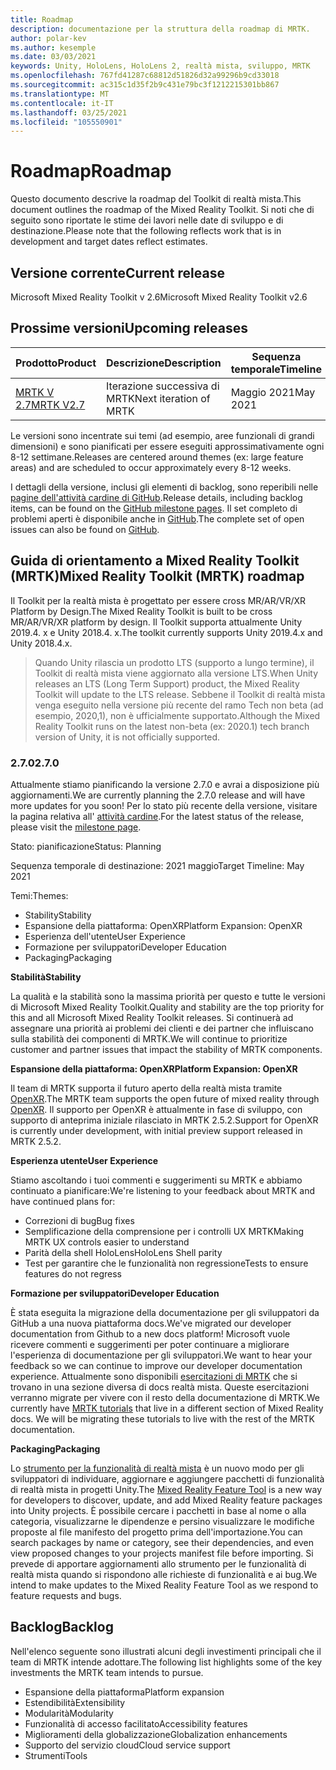 ```yaml
---
title: Roadmap
description: documentazione per la struttura della roadmap di MRTK.
author: polar-kev
ms.author: kesemple
ms.date: 03/03/2021
keywords: Unity, HoloLens, HoloLens 2, realtà mista, sviluppo, MRTK
ms.openlocfilehash: 767fd41287c68812d51826d32a99296b9cd33018
ms.sourcegitcommit: ac315c1d35f2b9c431e79bc3f1212215301bb867
ms.translationtype: MT
ms.contentlocale: it-IT
ms.lasthandoff: 03/25/2021
ms.locfileid: "105550901"
---
```

# <a name="roadmap"></a><span data-ttu-id="ef45e-104">Roadmap</span><span class="sxs-lookup"><span data-stu-id="ef45e-104">Roadmap</span></span>

<span data-ttu-id="ef45e-105">Questo documento descrive la roadmap del Toolkit di realtà mista.</span><span class="sxs-lookup"><span data-stu-id="ef45e-105">This document outlines the roadmap of the Mixed Reality Toolkit.</span></span> <span data-ttu-id="ef45e-106">Si noti che di seguito sono riportate le stime dei lavori nelle date di sviluppo e di destinazione.</span><span class="sxs-lookup"><span data-stu-id="ef45e-106">Please note that the following reflects work that is in development and target dates reflect estimates.</span></span>

## <a name="current-release"></a><span data-ttu-id="ef45e-107">Versione corrente</span><span class="sxs-lookup"><span data-stu-id="ef45e-107">Current release</span></span>

<span data-ttu-id="ef45e-108">Microsoft Mixed Reality Toolkit v 2.6</span><span class="sxs-lookup"><span data-stu-id="ef45e-108">Microsoft Mixed Reality Toolkit v2.6</span></span>

## <a name="upcoming-releases"></a><span data-ttu-id="ef45e-109">Prossime versioni</span><span class="sxs-lookup"><span data-stu-id="ef45e-109">Upcoming releases</span></span>

| <span data-ttu-id="ef45e-110">Prodotto</span><span class="sxs-lookup"><span data-stu-id="ef45e-110">Product</span></span> | <span data-ttu-id="ef45e-111">Descrizione</span><span class="sxs-lookup"><span data-stu-id="ef45e-111">Description</span></span> | <span data-ttu-id="ef45e-112">Sequenza temporale</span><span class="sxs-lookup"><span data-stu-id="ef45e-112">Timeline</span></span> | <span data-ttu-id="ef45e-113">Lavagna del progetto</span><span class="sxs-lookup"><span data-stu-id="ef45e-113">Project board</span></span> |
| --- | --- | --- | --- |
| [<span data-ttu-id="ef45e-114">MRTK V 2.7</span><span class="sxs-lookup"><span data-stu-id="ef45e-114">MRTK V2.7</span></span>](#270) | <span data-ttu-id="ef45e-115">Iterazione successiva di MRTK</span><span class="sxs-lookup"><span data-stu-id="ef45e-115">Next iteration of MRTK</span></span> | <span data-ttu-id="ef45e-116">Maggio 2021</span><span class="sxs-lookup"><span data-stu-id="ef45e-116">May 2021</span></span> | https://github.com/microsoft/MixedRealityToolkit-Unity/milestone/14 |

<span data-ttu-id="ef45e-117">Le versioni sono incentrate sui temi (ad esempio, aree funzionali di grandi dimensioni) e sono pianificati per essere eseguiti approssimativamente ogni 8-12 settimane.</span><span class="sxs-lookup"><span data-stu-id="ef45e-117">Releases are centered around themes (ex: large feature areas) and are scheduled to occur approximately every 8-12 weeks.</span></span>

<span data-ttu-id="ef45e-118">I dettagli della versione, inclusi gli elementi di backlog, sono reperibili nelle [pagine dell'attività cardine di GitHub](https://github.com/Microsoft/MixedRealityToolkit-Unity/milestones).</span><span class="sxs-lookup"><span data-stu-id="ef45e-118">Release details, including backlog items, can be found on the [GitHub milestone pages](https://github.com/Microsoft/MixedRealityToolkit-Unity/milestones).</span></span> <span data-ttu-id="ef45e-119">Il set completo di problemi aperti è disponibile anche in [GitHub](https://github.com/microsoft/MixedRealityToolkit-Unity/issues).</span><span class="sxs-lookup"><span data-stu-id="ef45e-119">The complete set of open issues can also be found on [GitHub](https://github.com/microsoft/MixedRealityToolkit-Unity/issues).</span></span>

## <a name="mixed-reality-toolkit-mrtk-roadmap"></a><span data-ttu-id="ef45e-120">Guida di orientamento a Mixed Reality Toolkit (MRTK)</span><span class="sxs-lookup"><span data-stu-id="ef45e-120">Mixed Reality Toolkit (MRTK) roadmap</span></span>

<span data-ttu-id="ef45e-121">Il Toolkit per la realtà mista è progettato per essere cross MR/AR/VR/XR Platform by Design.</span><span class="sxs-lookup"><span data-stu-id="ef45e-121">The Mixed Reality Toolkit is built to be cross MR/AR/VR/XR platform by design.</span></span> <span data-ttu-id="ef45e-122">Il Toolkit supporta attualmente Unity 2019.4. x e Unity 2018.4. x.</span><span class="sxs-lookup"><span data-stu-id="ef45e-122">The toolkit currently supports Unity 2019.4.x and Unity 2018.4.x.</span></span>

> <span data-ttu-id="ef45e-123">Quando Unity rilascia un prodotto LTS (supporto a lungo termine), il Toolkit di realtà mista viene aggiornato alla versione LTS.</span><span class="sxs-lookup"><span data-stu-id="ef45e-123">When Unity releases an LTS (Long Term Support) product, the Mixed Reality Toolkit will update to the LTS release.</span></span> <span data-ttu-id="ef45e-124">Sebbene il Toolkit di realtà mista venga eseguito nella versione più recente del ramo Tech non beta (ad esempio, 2020,1), non è ufficialmente supportato.</span><span class="sxs-lookup"><span data-stu-id="ef45e-124">Although the Mixed Reality Toolkit runs on the latest non-beta (ex: 2020.1) tech branch version of Unity, it is not officially supported.</span></span>

### <a name="270"></a><span data-ttu-id="ef45e-125">2.7.0</span><span class="sxs-lookup"><span data-stu-id="ef45e-125">2.7.0</span></span>

<span data-ttu-id="ef45e-126">Attualmente stiamo pianificando la versione 2.7.0 e avrai a disposizione più aggiornamenti.</span><span class="sxs-lookup"><span data-stu-id="ef45e-126">We are currently planning the 2.7.0 release and will have more updates for you soon!</span></span>
<span data-ttu-id="ef45e-127">Per lo stato più recente della versione, visitare la pagina relativa all' [attività cardine](https://github.com/microsoft/MixedRealityToolkit-Unity/milestone/14).</span><span class="sxs-lookup"><span data-stu-id="ef45e-127">For the latest status of the release, please visit the [milestone page](https://github.com/microsoft/MixedRealityToolkit-Unity/milestone/14).</span></span>

<span data-ttu-id="ef45e-128">Stato: pianificazione</span><span class="sxs-lookup"><span data-stu-id="ef45e-128">Status: Planning</span></span>

<span data-ttu-id="ef45e-129">Sequenza temporale di destinazione: 2021 maggio</span><span class="sxs-lookup"><span data-stu-id="ef45e-129">Target Timeline: May 2021</span></span>

<span data-ttu-id="ef45e-130">Temi:</span><span class="sxs-lookup"><span data-stu-id="ef45e-130">Themes:</span></span>

- <span data-ttu-id="ef45e-131">Stability</span><span class="sxs-lookup"><span data-stu-id="ef45e-131">Stability</span></span> 
- <span data-ttu-id="ef45e-132">Espansione della piattaforma: OpenXR</span><span class="sxs-lookup"><span data-stu-id="ef45e-132">Platform Expansion: OpenXR</span></span>
- <span data-ttu-id="ef45e-133">Esperienza dell'utente</span><span class="sxs-lookup"><span data-stu-id="ef45e-133">User Experience</span></span>
- <span data-ttu-id="ef45e-134">Formazione per sviluppatori</span><span class="sxs-lookup"><span data-stu-id="ef45e-134">Developer Education</span></span>
- <span data-ttu-id="ef45e-135">Packaging</span><span class="sxs-lookup"><span data-stu-id="ef45e-135">Packaging</span></span>

<span data-ttu-id="ef45e-136">**Stabilità**</span><span class="sxs-lookup"><span data-stu-id="ef45e-136">**Stability**</span></span>

<span data-ttu-id="ef45e-137">La qualità e la stabilità sono la massima priorità per questo e tutte le versioni di Microsoft Mixed Reality Toolkit.</span><span class="sxs-lookup"><span data-stu-id="ef45e-137">Quality and stability are the top priority for this and all Microsoft Mixed Reality Toolkit releases.</span></span> <span data-ttu-id="ef45e-138">Si continuerà ad assegnare una priorità ai problemi dei clienti e dei partner che influiscano sulla stabilità dei componenti di MRTK.</span><span class="sxs-lookup"><span data-stu-id="ef45e-138">We will continue to prioritize customer and partner issues that impact the stability of MRTK components.</span></span>

<span data-ttu-id="ef45e-139">**Espansione della piattaforma: OpenXR**</span><span class="sxs-lookup"><span data-stu-id="ef45e-139">**Platform Expansion: OpenXR**</span></span>

<span data-ttu-id="ef45e-140">Il team di MRTK supporta il futuro aperto della realtà mista tramite [OpenXR](https://techcommunity.microsoft.com/t5/mixed-reality-blog/moving-forward-to-openxr/ba-p/1825672).</span><span class="sxs-lookup"><span data-stu-id="ef45e-140">The MRTK team supports the open future of mixed reality through [OpenXR](https://techcommunity.microsoft.com/t5/mixed-reality-blog/moving-forward-to-openxr/ba-p/1825672).</span></span> <span data-ttu-id="ef45e-141">Il supporto per OpenXR è attualmente in fase di sviluppo, con supporto di anteprima iniziale rilasciato in MRTK 2.5.2.</span><span class="sxs-lookup"><span data-stu-id="ef45e-141">Support for OpenXR is currently under development, with initial preview support released in MRTK 2.5.2.</span></span>

<span data-ttu-id="ef45e-142">**Esperienza utente**</span><span class="sxs-lookup"><span data-stu-id="ef45e-142">**User Experience**</span></span>

<span data-ttu-id="ef45e-143">Stiamo ascoltando i tuoi commenti e suggerimenti su MRTK e abbiamo continuato a pianificare:</span><span class="sxs-lookup"><span data-stu-id="ef45e-143">We're listening to your feedback about MRTK and have continued plans for:</span></span>

- <span data-ttu-id="ef45e-144">Correzioni di bug</span><span class="sxs-lookup"><span data-stu-id="ef45e-144">Bug fixes</span></span>
- <span data-ttu-id="ef45e-145">Semplificazione della comprensione per i controlli UX MRTK</span><span class="sxs-lookup"><span data-stu-id="ef45e-145">Making MRTK UX controls easier to understand</span></span>
- <span data-ttu-id="ef45e-146">Parità della shell HoloLens</span><span class="sxs-lookup"><span data-stu-id="ef45e-146">HoloLens Shell parity</span></span>
- <span data-ttu-id="ef45e-147">Test per garantire che le funzionalità non regressione</span><span class="sxs-lookup"><span data-stu-id="ef45e-147">Tests to ensure features do not regress</span></span>

<span data-ttu-id="ef45e-148">**Formazione per sviluppatori**</span><span class="sxs-lookup"><span data-stu-id="ef45e-148">**Developer Education**</span></span>

<span data-ttu-id="ef45e-149">È stata eseguita la migrazione della documentazione per gli sviluppatori da GitHub a una nuova piattaforma docs.</span><span class="sxs-lookup"><span data-stu-id="ef45e-149">We've migrated our developer documentation from Github to a new docs platform!</span></span> <span data-ttu-id="ef45e-150">Microsoft vuole ricevere commenti e suggerimenti per poter continuare a migliorare l'esperienza di documentazione per gli sviluppatori.</span><span class="sxs-lookup"><span data-stu-id="ef45e-150">We want to hear your feedback so we can continue to improve our developer documentation experience.</span></span>
<span data-ttu-id="ef45e-151">Attualmente sono disponibili [esercitazioni di MRTK](/windows/mixed-reality/develop/unity/tutorials) che si trovano in una sezione diversa di docs realtà mista. Queste esercitazioni verranno migrate per vivere con il resto della documentazione di MRTK.</span><span class="sxs-lookup"><span data-stu-id="ef45e-151">We currently have [MRTK tutorials](/windows/mixed-reality/develop/unity/tutorials) that live in a different section of Mixed Reality docs. We will be migrating these tutorials to live with the rest of the MRTK documentation.</span></span> 

<span data-ttu-id="ef45e-152">**Packaging**</span><span class="sxs-lookup"><span data-stu-id="ef45e-152">**Packaging**</span></span>

<span data-ttu-id="ef45e-153">Lo [strumento per la funzionalità di realtà mista](/windows/mixed-reality/develop/unity/welcome-to-mr-feature-tool) è un nuovo modo per gli sviluppatori di individuare, aggiornare e aggiungere pacchetti di funzionalità di realtà mista in progetti Unity.</span><span class="sxs-lookup"><span data-stu-id="ef45e-153">The [Mixed Reality Feature Tool](/windows/mixed-reality/develop/unity/welcome-to-mr-feature-tool) is a new way for developers to discover, update, and add Mixed Reality feature packages into Unity projects.</span></span> <span data-ttu-id="ef45e-154">È possibile cercare i pacchetti in base al nome o alla categoria, visualizzarne le dipendenze e persino visualizzare le modifiche proposte al file manifesto del progetto prima dell'importazione.</span><span class="sxs-lookup"><span data-stu-id="ef45e-154">You can search packages by name or category, see their dependencies, and even view proposed changes to your projects manifest file before importing.</span></span> <span data-ttu-id="ef45e-155">Si prevede di apportare aggiornamenti allo strumento per le funzionalità di realtà mista quando si rispondono alle richieste di funzionalità e ai bug.</span><span class="sxs-lookup"><span data-stu-id="ef45e-155">We intend to make updates to the Mixed Reality Feature Tool as we respond to feature requests and bugs.</span></span>

## <a name="backlog"></a><span data-ttu-id="ef45e-156">Backlog</span><span class="sxs-lookup"><span data-stu-id="ef45e-156">Backlog</span></span>

<span data-ttu-id="ef45e-157">Nell'elenco seguente sono illustrati alcuni degli investimenti principali che il team di MRTK intende adottare.</span><span class="sxs-lookup"><span data-stu-id="ef45e-157">The following list highlights some of the key investments the MRTK team intends to pursue.</span></span>

- <span data-ttu-id="ef45e-158">Espansione della piattaforma</span><span class="sxs-lookup"><span data-stu-id="ef45e-158">Platform expansion</span></span>
- <span data-ttu-id="ef45e-159">Estendibilità</span><span class="sxs-lookup"><span data-stu-id="ef45e-159">Extensibility</span></span>
- <span data-ttu-id="ef45e-160">Modularità</span><span class="sxs-lookup"><span data-stu-id="ef45e-160">Modularity</span></span>
- <span data-ttu-id="ef45e-161">Funzionalità di accesso facilitato</span><span class="sxs-lookup"><span data-stu-id="ef45e-161">Accessibility features</span></span>
- <span data-ttu-id="ef45e-162">Miglioramenti della globalizzazione</span><span class="sxs-lookup"><span data-stu-id="ef45e-162">Globalization enhancements</span></span>
- <span data-ttu-id="ef45e-163">Supporto del servizio cloud</span><span class="sxs-lookup"><span data-stu-id="ef45e-163">Cloud service support</span></span>
- <span data-ttu-id="ef45e-164">Strumenti</span><span class="sxs-lookup"><span data-stu-id="ef45e-164">Tools</span></span>